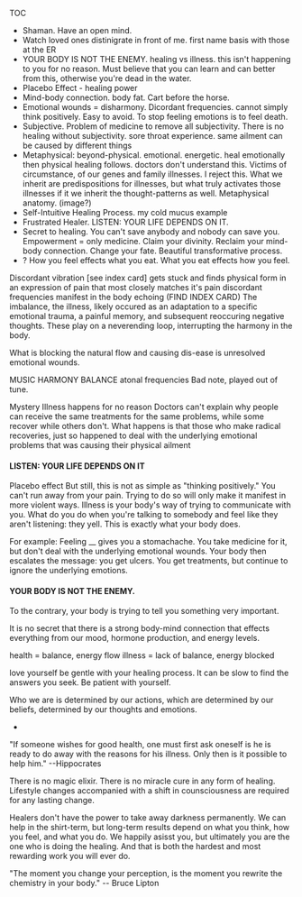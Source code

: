 TOC

- Shaman. Have an open mind.
- Watch loved ones distinigrate in front of me. first name basis with those at the ER
- YOUR BODY IS NOT THE ENEMY. healing vs illness. this isn't happening to you for no reason. Must believe that you can learn and can better from this, otherwise you're dead in the water.
- Placebo Effect - healing power
- Mind-body connection. body fat. Cart before the horse.
- Emotional wounds = disharmony. Dicordant frequencies. cannot simply think positively. Easy to avoid. To stop feeling emotions is to feel death.
- Subjective. Problem of medicine to remove all subjectivity. There is no healing without subjectivity. sore throat experience. same ailment can be caused by different things
- Metaphysical: beyond-physical. emotional. energetic. heal emotionally then physical healing follows. doctors don't understand this. Victims of circumstance, of our genes and family illnesses. I reject this. What we inherit are predispositions for illnesses, but what truly activates those illnesses if it we inherit the thought-patterns as well. Metaphysical anatomy. (image?)
- Self-Intuitive Healing Process. my cold mucus example
- Frustrated Healer. LISTEN: YOUR LIFE DEPENDS ON IT.
- Secret to healing. You can't save anybody and nobody can save you. Empowerment = only medicine. Claim your divinity. Reclaim your mind-body connection. Change your fate. Beautiful transformative process.
- ? How you feel effects what you eat. What you eat effects how you feel.


Discordant vibration [see index card] gets stuck and finds physical form in an expression of pain that most closely matches it's pain
discordant frequencies manifest in the body
echoing (FIND INDEX CARD)
The imbalance, the illness, likely occured as an adaptation to a specific emotional trauma, a painful memory, and subsequent reoccuring negative thoughts. These play on a neverending loop, interrupting the harmony in the body. 

What is blocking the natural flow and causing dis-ease is unresolved emotional wounds.

MUSIC
HARMONY
BALANCE
atonal frequencies
Bad note, played out of tune.

Mystery
Illness happens for no reason
Doctors can't explain why people can receive the same treatments for the same problems, while some recover while others don't.
What happens is that those who make radical recoveries, just so happened to deal with the underlying emotional problems that was causing their physical ailment

#### LISTEN: YOUR LIFE DEPENDS ON IT

Placebo effect
But still, this is not as simple as "thinking positively." You can't run away from your pain. Trying to do so will only make it manifest in more violent ways. Illness is your body's way of trying to communicate with you. What do you do when you're talking to somebody and feel like they aren't listening: they yell. This is exactly what your body does. 

For example: Feeling __ gives you a stomachache. You take medicine for it, but don't deal with the underlying emotional wounds. Your body then escalates the message: you get ulcers. You get treatments, but continue to ignore the underlying emotions. 


#### YOUR BODY IS NOT THE ENEMY.

To the contrary, your body is trying to tell you something very important.

It is no secret that there is a strong body-mind connection that effects everything from our mood, hormone production, and energy levels.

health = balance, energy flow
illness = lack of balance, energy blocked

love yourself
be gentle with your healing process. It can be slow to find the answers you seek. Be patient with yourself.


Who we are is determined by our actions, which are determined by our beliefs, determined by our thoughts and emotions. 

+

"If someone wishes for good health, one must first ask oneself is he is ready to do away with the reasons for his illness. Only then is it possible to help him." --Hippocrates

There is no magic elixir.
There is no miracle cure in any form of healing. Lifestyle changes accompanied with a shift in counsciousness are required for any lasting change. 

Healers don't have the power to take away darkness permanently. We can help in the shirt-term, but long-term results depend on what you think, how you feel, and what you do.
We happily asisst you, but ultimately you are the one who is doing the healing. And that is both the hardest and most rewarding work you will ever do.

"The moment you change your perception, is the moment you rewrite the chemistry in your body." -- Bruce Lipton

